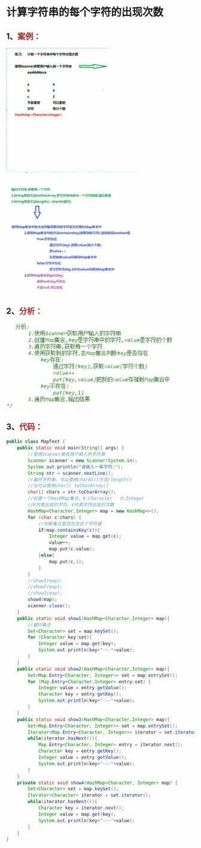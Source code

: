 # 计算字符串的每个字符的出现次数

## 1、<span style="color:brown">案例：</span>

<img src="https://raw.githubusercontent.com/root-bine/image/main/Typora-image/%E8%AE%A1%E7%AE%97%E5%AD%97%E7%AC%A6%E5%87%BA%E7%8E%B0%E6%AC%A1%E6%95%B0.png" alt="范例1" style="zoom: 50%;" />

<img src="https://raw.githubusercontent.com/root-bine/image/main/Typora-image/%E5%AD%97%E7%AC%A6%E8%8C%83%E4%BE%8B%E7%9A%84%E5%8E%9F%E7%90%86.png" alt="范例2" style="zoom: 50%;" />

## 2、<span style="color:brown">分析：</span>

![分析](https://raw.githubusercontent.com/root-bine/image/main/Typora-image/%E5%AD%97%E7%AC%A6%E8%8C%83%E4%BE%8B%E7%9A%84%E6%AD%A5%E9%AA%A4.png)

## 3、<span style="color:brown">代码：</span>

```java
public class MapText {
    public static void main(String[] args) {
        //使用Scanner接收用户输入的字符串
        Scanner scanner = new Scanner(System.in);
        System.out.println("请输入一串字符:");
        String str = scanner.nextLine();
        //遍历字符串，可以使用charAt()方法/length()
        //也可以使用char[] toCharArray()
        char[] chars = str.toCharArray();
        //创建一个HashMap集合，K:Character   V:Integer
        //K代表出现的字符，V代表字符出现的次数
        HashMap<Character,Integer> map = new HashMap<>();
        for (char c:chars) {
            //判断集合是否包含这个字符键
            if(map.containsKey(c)){
                Integer value = map.get(c);
                value++;
                map.put(c,value);
            }else{
                map.put(c,1);
            }
        }
        //show1(map);
        //show2(map);
        //show3(map);
        show4(map);
        scanner.close();
    }
    public static void show1(HashMap<Character,Integer> map){
        //遍历集合
        Set<Character> set = map.keySet();
        for (Character key:set){
            Integer value = map.get(key);
            System.out.println(key+"---"+value);
        }
    }
    public static void show2(HashMap<Character,Integer> map){
        Set<Map.Entry<Character, Integer>> set = map.entrySet();
        for (Map.Entry<Character,Integer> entry:set) {
            Integer value = entry.getValue();
            Character key = entry.getKey();
            System.out.println(key+"---"+value);
        }
    }
    public static void show3(HashMap<Character,Integer> map){
        Set<Map.Entry<Character, Integer>> set = map.entrySet();
        Iterator<Map.Entry<Character, Integer>> iterator = set.iterator();
        while(iterator.hasNext()){
            Map.Entry<Character, Integer> entry = iterator.next();
            Character key = entry.getKey();
            Integer value = entry.getValue();
            System.out.println(key+"---"+value);
        }
    }
    private static void show4(HashMap<Character, Integer> map) {
        Set<Character> set = map.keySet();
        Iterator<Character> iterator = set.iterator();
        while(iterator.hasNext()){
            Character key = iterator.next();
            Integer value = map.get(key);
            System.out.println(key+"---"+value);
        }
    }
}
```

